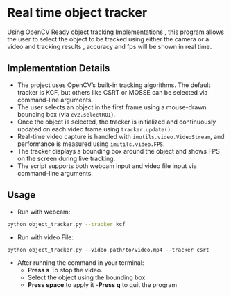 # Real time object tracker 
Using OpenCV Ready  object tracking Implementations , this program allows the user to select the object to be tracked using either the camera or a video and tracking results , accuracy and fps will be shown in real time.

## Implementation Details

- The project uses OpenCV’s built-in tracking algorithms. The default tracker is KCF, but others like CSRT or MOSSE can be selected via command-line arguments.
- The user selects an object in the first frame using a mouse-drawn bounding box (via `cv2.selectROI`).
- Once the object is selected, the tracker is initialized and continuously updated on each video frame using `tracker.update()`.
- Real-time video capture is handled with `imutils.video.VideoStream`, and performance is measured using `imutils.video.FPS`.
- The tracker displays a bounding box around the object and shows FPS on the screen during live tracking.
- The script supports both webcam input and video file input via command-line arguments.

##  Usage
- Run with webcam:
```bash
python object_tracker.py --tracker kcf
```
- Run with video File:
```
python object_tracker.py --video path/to/video.mp4 --tracker csrt
```
- After running the command in your terminal:
  - **Press s** To stop the video.
  - Select the object using the bounding box
  - **Press space** to apply it
  -**Press q** to quit the program 
